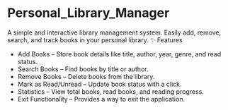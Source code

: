 # Personal_Library_Manager
A  simple and interactive library management system. Easily  add, remove, search, and track books in your personal library. 
✨ Features
- Add Books – Store book details like title, author, year, genre, and read status.
- Search Books – Find books by title or author.
- Remove Books – Delete books from the library.
- Mark as Read/Unread – Update book status with a click.
- Statistics – View total books, read books, and reading progress.
- Exit Functionality – Provides a way to exit the application.
